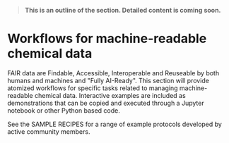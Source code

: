 > **This is an outline of the section. Detailed content is coming soon.** 
# Workflows for machine-readable chemical data 

FAIR data are Findable, Accessible, Interoperable and Reuseable by both humans and machines and "Fully AI-Ready". This section will provide atomized workflows for specific tasks related to managing machine-readable chemical data. Interactive examples are included as demonstrations that can be copied and executed through a Jupyter notebook or other Python based code. 

See the SAMPLE RECIPES for a range of example protocols developed by active community members. 
